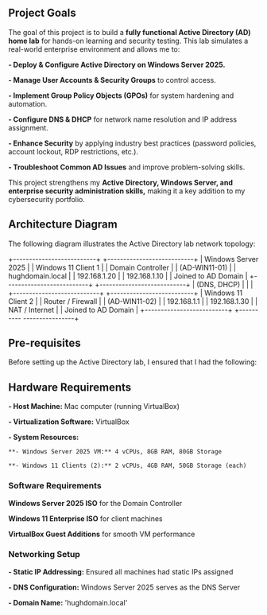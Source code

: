 ## Project Goals
The goal of this project is to build a **fully functional Active Directory (AD) home lab** for hands-on learning and security testing. This lab simulates a real-world enterprise environment and allows me to:

**- Deploy & Configure Active Directory on Windows Server 2025.**

**- Manage User Accounts & Security Groups** to control access.

**- Implement Group Policy Objects (GPOs)** for system hardening and automation.

**- Configure DNS & DHCP** for network name resolution and IP address assignment.

**- Enhance Security** by applying industry best practices (password policies, account lockout, RDP restrictions, etc.).

**- Troubleshoot Common AD Issues** and improve problem-solving skills.

This project strengthens my **Active Directory, Windows Server, and enterprise security administration skills,** making it a key addition to my cybersecurity portfolio.

## Architecture Diagram
The following diagram illustrates the Active Directory lab network topology:

+--------------------------+                +---------------------------+
|    Windows Server 2025   |                |    Windows 11 Client 1    |
|    Domain Controller     |                |    (AD-WIN11-01)          |
|    hughdomain.local      |                |    192.168.1.20           |
|    192.168.1.10          |                |    Joined to AD Domain    |
+--------------------------+                +---------------------------+
          |  (DNS, DHCP)                                  |
          |                                              |
+---------------------------+                +--------------------------+
|    Windows 11 Client 2    |                |    Router / Firewall     |
|    (AD-WIN11-02)          |                |    192.168.1.1           |
|    192.168.1.30           |                |    NAT / Internet        |
|    Joined to AD Domain    |                +--------------------------+
+---------- ----------------+
## Pre-requisites
Before setting up the Active Directory lab, I ensured that I had the following:

## Hardware Requirements
**- Host Machine:** Mac computer (running VirtualBox)

**- Virtualization Software:** VirtualBox

  **- System Resources:**

    **- Windows Server 2025 VM:** 4 vCPUs, 8GB RAM, 80GB Storage

    **- Windows 11 Clients (2):** 2 vCPUs, 4GB RAM, 50GB Storage (each)

### Software Requirements
**Windows Server 2025 ISO** for the Domain Controller

**Windows 11 Enterprise ISO** for client machines

**VirtualBox Guest Additions** for smooth VM performance

### Networking Setup
**- Static IP Addressing:** Ensured all machines had static IPs assigned

**- DNS Configuration:** Windows Server 2025 serves as the DNS Server

**- Domain Name:** 'hughdomain.local'

